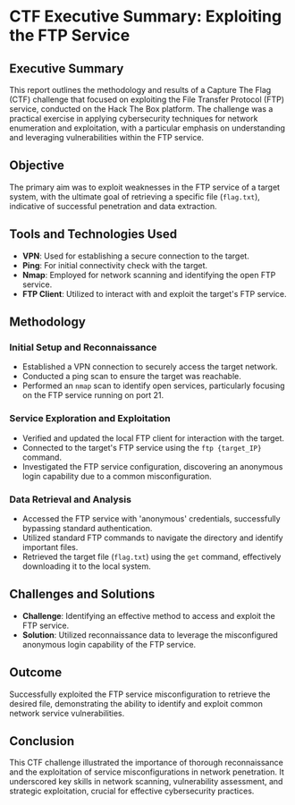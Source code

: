 # CTF Executive Summary: Exploiting the FTP Service

## Executive Summary
This report outlines the methodology and results of a Capture The Flag (CTF) challenge that focused on exploiting the File Transfer Protocol (FTP) service, conducted on the Hack The Box platform. The challenge was a practical exercise in applying cybersecurity techniques for network enumeration and exploitation, with a particular emphasis on understanding and leveraging vulnerabilities within the FTP service.

## Objective
The primary aim was to exploit weaknesses in the FTP service of a target system, with the ultimate goal of retrieving a specific file (`flag.txt`), indicative of successful penetration and data extraction.

## Tools and Technologies Used
- **VPN**: Used for establishing a secure connection to the target.
- **Ping**: For initial connectivity check with the target.
- **Nmap**: Employed for network scanning and identifying the open FTP service.
- **FTP Client**: Utilized to interact with and exploit the target's FTP service.

## Methodology
### Initial Setup and Reconnaissance
- Established a VPN connection to securely access the target network.
- Conducted a ping scan to ensure the target was reachable.
- Performed an `nmap` scan to identify open services, particularly focusing on the FTP service running on port 21.

### Service Exploration and Exploitation
- Verified and updated the local FTP client for interaction with the target.
- Connected to the target's FTP service using the `ftp {target_IP}` command.
- Investigated the FTP service configuration, discovering an anonymous login capability due to a common misconfiguration.

### Data Retrieval and Analysis
- Accessed the FTP service with 'anonymous' credentials, successfully bypassing standard authentication.
- Utilized standard FTP commands to navigate the directory and identify important files.
- Retrieved the target file (`flag.txt`) using the `get` command, effectively downloading it to the local system.

## Challenges and Solutions
- **Challenge**: Identifying an effective method to access and exploit the FTP service.
- **Solution**: Utilized reconnaissance data to leverage the misconfigured anonymous login capability of the FTP service.

## Outcome
Successfully exploited the FTP service misconfiguration to retrieve the desired file, demonstrating the ability to identify and exploit common network service vulnerabilities.

## Conclusion
This CTF challenge illustrated the importance of thorough reconnaissance and the exploitation of service misconfigurations in network penetration. It underscored key skills in network scanning, vulnerability assessment, and strategic exploitation, crucial for effective cybersecurity practices.
